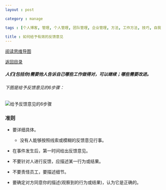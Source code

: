 ```yaml
---
layout : post

category : manage

tags : [个人博客, 管理, 个人管理, 团队管理, 企业管理, 方法, 工作方法, 技巧, 自我提升]

title : 如何给予有效的反馈意见
---
```


[阅读思维导图](https://www.mindmeister.com/external/drive/do_open?file_id=0B6K98da0px63d0paaTYtVU0wWFE)

[返回目录](/manage/2013/04/07/Behind-closed-doors-secrets-of-great-management/)

##### 人们(包括你)需要他人告诉自己哪些工作做得对，可以继续；哪些需要改进。

###### 下图是给予反馈意见的6步骤：

![](http://pic.yupoo.com/bigdreamstudio_v/CRuHEIh5/K1QMP.jpg "给予反馈意见的6步骤")

### 准则


- 要详细具体。

    - 没有人能够按照线索或模糊的反馈意见行事。

- 在事件发生后，第一时间给出反馈意见。

- 不要针对人进行反馈，应描述某一行为或结果。

- 不要责怪员工，要描述细节。

- 要确定对方同意你的描述(观察到的行为或结果)，认为它是正确的。